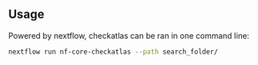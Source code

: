 ## Usage

Powered by nextflow, checkatlas can be ran in one command line:

```bash
nextflow run nf-core-checkatlas --path search_folder/
```

